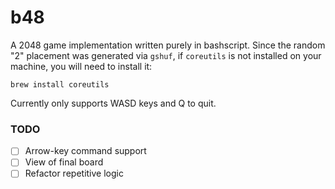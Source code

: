 # b48
A 2048 game implementation written purely in bashscript. Since the random "2" placement was generated via `gshuf`, if `coreutils` is not installed on your machine, you will need to install it:
```
brew install coreutils
```
Currently only supports WASD keys and Q to quit. 

### TODO
- [ ] Arrow-key command support
- [ ] View of final board
- [ ] Refactor repetitive logic
